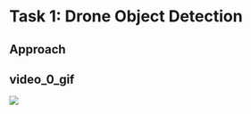 # Task 1: Drone Object Detection

## Approach


## video_0_gif
![](https://github.com/Jasonchen0317/CSGY-6613-Assignment/blob/main/assignment-3/GIF/Video_0.gif)